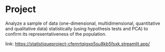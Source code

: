 # Project

Analyze a sample of data (one-dimensional, multidimensional, quantitative and qualitative data) statistically (using hypothesis tests and PCA) to confirm its representativeness of the population.

link: https://statistiqueproject-cfemrtqigxp5su8kb5fsxk.streamlit.app/
